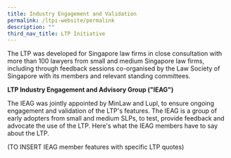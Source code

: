```yaml
---
title: Industry Engagement and Validation
permalink: /ltpi-website/permalink
description: ""
third_nav_title: LTP Initiative
---
```


The LTP was developed for Singapore law firms in close consultation with more than 100 lawyers from small and medium Singapore law firms, including through feedback sessions co-organised by the Law Society of Singapore with its members and relevant standing committees.

**LTP Industry Engagement and Advisory Group ("IEAG")**

The IEAG was jointly appointed by MinLaw and Lupl, to ensure ongoing engagement and validation of the LTP's features. The IEAG is a group of early adopters from small and medium SLPs, to test, provide feedback and advocate the use of the LTP. Here's what the IEAG members have to say about the LTP.

(TO INSERT IEAG member features with specific LTP quotes)